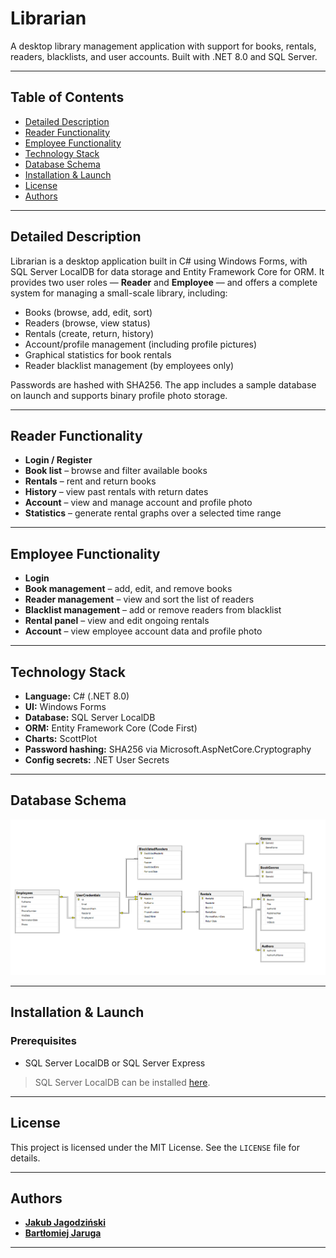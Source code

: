 # Librarian
A desktop library management application with support for books, rentals, readers, blacklists, and user accounts. Built with .NET 8.0 and SQL Server.

---

## Table of Contents

- [Detailed Description](#detailed-description)
- [Reader Functionality](#reader-functionality)
- [Employee Functionality](#employee-functionality)
- [Technology Stack](#technology-stack)
- [Database Schema](#database-schema)
- [Installation & Launch](#installation--launch)
- [License](#license)
- [Authors](#authors)

---

## Detailed Description

Librarian is a desktop application built in C# using Windows Forms, with SQL Server LocalDB for data storage and Entity Framework Core for ORM. It provides two user roles — **Reader** and **Employee** — and offers a complete system for managing a small-scale library, including:

- Books (browse, add, edit, sort)
- Readers (browse, view status)
- Rentals (create, return, history)
- Account/profile management (including profile pictures)
- Graphical statistics for book rentals
- Reader blacklist management (by employees only)

Passwords are hashed with SHA256. The app includes a sample database on launch and supports binary profile photo storage.

---

## Reader Functionality

- **Login / Register**
- **Book list** – browse and filter available books
- **Rentals** – rent and return books
- **History** – view past rentals with return dates
- **Account** – view and manage account and profile photo
- **Statistics** – generate rental graphs over a selected time range

---

## Employee Functionality

- **Login**
- **Book management** – add, edit, and remove books
- **Reader management** – view and sort the list of readers
- **Blacklist management** – add or remove readers from blacklist
- **Rental panel** – view and edit ongoing rentals
- **Account** – view employee account data and profile photo

---

## Technology Stack

- **Language:** C# (.NET 8.0)
- **UI:** Windows Forms
- **Database:** SQL Server LocalDB
- **ORM:** Entity Framework Core (Code First)
- **Charts:** ScottPlot
- **Password hashing:** SHA256 via Microsoft.AspNetCore.Cryptography
- **Config secrets:** .NET User Secrets

---

## Database Schema

<img src="assets/database_scheme.png" alt="database_scheme">

---

## Installation & Launch

### Prerequisites

- SQL Server LocalDB or SQL Server Express

> SQL Server LocalDB can be installed [here](https://go.microsoft.com/fwlink/?linkid=866658).

---

## License

This project is licensed under the MIT License. See the `LICENSE` file for details.

---

## Authors

- [**Jakub Jagodziński**](https://github.com/JakubJagodzinski)  
- [**Bartłomiej Jaruga**](https://github.com/BartlomiejJaruga)

---
